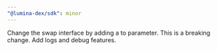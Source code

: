 ```yaml
---
"@lumina-dex/sdk": minor
---
```


Change the swap interface by adding a to parameter. This is a breaking change.
Add logs and debug features.
